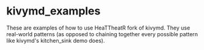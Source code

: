 # kivymd_examples
These are examples of how to use HeaTTheatR fork of kivymd. They use real-world patterns (as opposed to chaining together every possible pattern like kivymd's kitchen_sink demo does).
